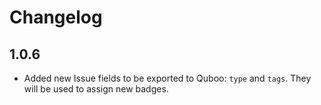 # Changelog

## 1.0.6

* Added new Issue fields to be exported to Quboo: `type` and `tags`. They will be used to assign new badges.
